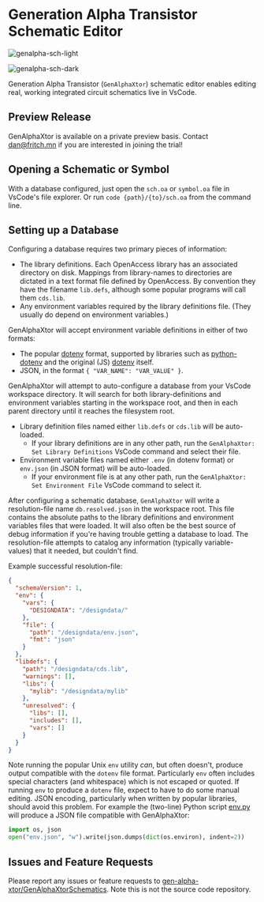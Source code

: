 
# Generation Alpha Transistor Schematic Editor

![genalpha-sch-light](https://raw.githubusercontent.com/gen-alpha-xtor/GenAlphaXtorSchematics/main/files/genalpha-sch-light.jpg)

![genalpha-sch-dark](https://raw.githubusercontent.com/gen-alpha-xtor/GenAlphaXtorSchematics/main/files/genalpha-sch-dark.jpg)

Generation Alpha Transistor (`GenAlphaXtor`) schematic editor enables editing real, working integrated circuit schematics live in VsCode. 

## Preview Release

GenAlphaXtor is available on a private preview basis. Contact [dan@fritch.mn](mailto:dan@fritch.mn) if you are interested in joining the trial! 

## Opening a Schematic or Symbol

With a database configured, just open the `sch.oa` or `symbol.oa` file in VsCode's file explorer. 
Or run `code {path}/{to}/sch.oa` from the command line.

## Setting up a Database

Configuring a database requires two primary pieces of information: 

- The library definitions. Each OpenAccess library has an associated directory on disk. Mappings from library-names to directories are dictated in a text format file defined by OpenAccess. By convention they have the filename `lib.defs`, although some popular programs will call them `cds.lib`. 
- Any environment variables required by the library definitions file. (They usually do depend on environment variables.)

GenAlphaXtor will accept environment variable definitions in either of two formats: 

- The popular [dotenv](https://www.dotenv.org/docs/security/env) format, supported by libraries such as [python-dotenv](https://pypi.org/project/python-dotenv/) and the original (JS) [dotenv](https://github.com/motdotla/dotenv) itself. 
- JSON, in the format `{ "VAR_NAME": "VAR_VALUE" }`.

GenAlphaXtor will attempt to auto-configure a database from your VsCode workspace directory. It will search for both library-definitions and environment variables starting in the workspace root, and then in each parent directory until it reaches the filesystem root. 

- Library definition files named either `lib.defs` or `cds.lib` will be auto-loaded. 
  - If your library definitions are in any other path, run the `GenAlphaXtor: Set Library Definitions` VsCode command and select their file.  
- Environment variable files named either `.env` (in dotenv format) or `env.json` (in JSON format) will be auto-loaded.
  - If your environment file is at any other path, run the `GenAlphaXtor: Set Environment File` VsCode command to select it.

After configuring a schematic database, `GenAlphaXtor` will write a resolution-file name `db.resolved.json` in the workspace root. This file contains the absolute paths to the library definitions and environment variables files that were loaded. It will also often be the best source of debug information if you're having trouble getting a database to load. The resolution-file attempts to catalog any information (typically variable-values) that it needed, but couldn't find. 

Example successful resolution-file:

```json
{
  "schemaVersion": 1,
  "env": {
    "vars": {
      "DESIGNDATA": "/designdata/"
    },
    "file": {
      "path": "/designdata/env.json",
      "fmt": "json"
    }
  },
  "libdefs": {
    "path": "/designdata/cds.lib",
    "warnings": [],
    "libs": {
      "mylib": "/designdata/mylib"
    },
    "unresolved": {
      "libs": [],
      "includes": [],
      "vars": []
    }
  }
}
```

Note running the popular Unix `env` utility *can*, but often doesn't, produce output compatible with the `dotenv` file format. Particularly `env` often includes special characters (and whitespace) which is not escaped or quoted. If running `env` to produce a `dotenv` file, expect to have to do some manual editing. JSON encoding, particularly when written by popular libraries, should avoid this problem. For example the (two-line) Python script [env.py](https://raw.githubusercontent.com/gen-alpha-xtor/GenAlphaXtorSchematics/main/files/env.py) will produce a JSON file compatible with GenAlphaXtor: 

```python
import os, json
open("env.json", "w").write(json.dumps(dict(os.environ), indent=2))
```

## Issues and Feature Requests

Please report any issues or feature requests to [gen-alpha-xtor/GenAlphaXtorSchematics](https://github.com/gen-alpha-xtor/GenAlphaXtorSchematics). Note this is not the source code repository.
